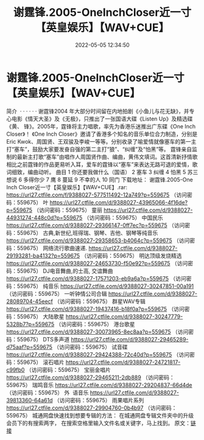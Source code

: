﻿---
title: 谢霆锋.2005-OneInchCloser近一寸【英皇娱乐】【WAV+CUE】
date: 2022-05-05 12:34:50
categories: WAV车载音乐、镜像
tags: 华语中文
---
# 谢霆锋.2005-OneInchCloser近一寸【英皇娱乐】【WAV+CUE】

简介  · · · · ·
·
谢霆锋2004
年大部分时间留在内地拍剧《小鱼儿与花无缺》，并专心电影《情天大圣》及《无极》，只推出了一张国语大碟《Listen Up》及精选碟《黄、
锋》。2005年，霆锋将主力唱歌，率先为香港乐迷推出广东碟《One Inch Closer》！ 《One Inch
Closer》邀请了香港多个知名的音乐单位合力制造，分别是 Eric
Kwok、周国贤、王双骏及李峻一等等。分别收录了喻爱情就像塞车的第一主打“塞车”，鼓励大家要发奋自强的第二主打“狼”、“纠缠”及“怕黑”等。
霆锋亲自监制的最新主打歌“塞车”由唱作人周国贤作曲、编曲，黄伟文填词。这首清新抒情歌相比之前霆锋的作品更易听入耳，爱车的霆锋以“塞车”来表达无路可退的爱情，歌词细致，编曲动听。
曲目
1 你还要我做什么（国语）
2 塞车
3 纠缠
4 怕黑
5 苏三想说
6 多得你少
7 鹰
8 蔓延
9 不幸的人
10 同门
下载地址：
谢霆锋.2005-One Inch
Closer近一寸【英皇娱乐】【WAV+CUE】.rar: https://url27.ctfile.com/f/9388027-577511492-12a749?p=559675
（访问密码：559675）
叶
https://url27.ctfile.com/d/9388027-43965066-4f16de?p=559675
（访问密码：559675）
童丽
https://url27.ctfile.com/d/9388027-44931274-448c0d?p=559675
（访问密码：559675）
中国民乐
https://url27.ctfile.com/d/9388027-29366147-0ff7ec?p=559675
（访问密码：559675）
古典,新世纪,班得瑞、钢琴、吉他、钢琴等纯音乐
https://url27.ctfile.com/d/9388027-29358653-b4064c?p=559675
（访问密码：559675）
网络流行歌曲速递.
https://url27.ctfile.com/d/9388027-29193281-ba4132?p=559675
（访问密码：559675）
明达顶级发烧精选
https://url27.ctfile.com/d/9388027-24653730-f50e92?p=559675
（访问密码：559675）
DJ电音舞曲,的士高, 交谊舞曲
https://url27.ctfile.com/d/9388027-17571203-eb9a6a?p=559675
（访问密码：559675）
纯音乐
https://url27.ctfile.com/d/9388027-30247851-00a191
（访问密码：559675）
一听钟情公司合辑
https://url27.ctfile.com/d/9388027-28089704-45eecf
（访问密码：559675）
群星WAV专辑
https://url27.ctfile.com/d/9388027-19437416-b18f0a?p=559675
（访问密码：559675）
大陆歌星
https://url27.ctfile.com/d/9388027-30247779-5328b7?p=559675
（访问密码：559675）
港台歌星
https://url27.ctfile.com/d/9388027-30073965-8ec8aa?p=559675
（访问密码：559675）
DTS多声道
https://url27.ctfile.com/d/9388027-29465289-d75aaf?p=559675
（访问密码：559675）
试音碟
https://url27.ctfile.com/d/9388027-29424388-72c40d?p=559675
（访问密码：559675）
滚石唱片
https://url27.ctfile.com/d/9388027-24721817-c99fb0
（访问密码：559675）
宝丽金唱片
https://url27.ctfile.com/d/9388027-29465211-2db889
（访问密码：559675）
瑞鸣音乐
https://url27.ctfile.com/d/9388027-29204837-66d4de
（访问密码：559675）
外  语音乐
https://url27.ctfile.com/d/9388027-39813360-64a61d
（访问密码：559675）
雨果唱片系列
https://url27.ctfile.com/d/9388027-29904760-0b4b97
（访问密码：559675）
城通网盘快速找到想要专辑的方法：
在城通网盘专辑文件夹中的升级会员下的有搜索两字，
在搜索空格里输入文件名或关键字，马上找到。
原文：[链接](https://blog.sina.com.cn/s/blog_1647c7e7601030x2l.html)